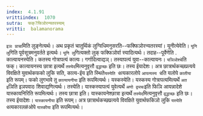 ```yaml
---
index:  4.1.91
vrittiindex:  1070
sutra:  फक्?फिञोरन्यतरस्याम्
vritti:  balamanorama 
---
```


`इञः प्राचा`मिति लुङ्नेत्यर्थः। अथ प्रकृतं चातुर्थिकं लुग्विधिमनुसरति--फक्फिञोरन्यतरस्यां। यूनीत्येवेति। `यूनि लु`गिति पूर्वसूत्रमनुवर्तते इत्यर्थः। `यूनि लु`गित्यक्तो लुक् फक्फिञोर्वा स्यादित्यर्थः। तदाह--पूर्वेणेति . कात्यायनस्येति। कतस्य गोत्रापत्यं कात्यः। गर्गादित्वाद्यञ्। तस्यापत्यं युवा--कात्यायनः। `यञिञोश्चे`ति फक्। कात्यायनस्य छात्रा इत्यर्थे `तस्येद`मित्यनुवृत्तौ `वृद्धाच्छः` इति छः। तस्य ईयादेशः। अत्र छात्रार्थकच्छप्रत्यये विवक्षिते युवार्थकफको लुकि सति, कात्य-ईय इति स्थिते`यस्येति चे`त्यकारलोपे `आपत्यस्य चे`ति यलोपे `कातीया` इति रूपम्। फको लुगभावे तु `कात्यायनीया` इति रूपमित्यर्थः। यस्कस्येति। यस्कस्य गोत्रापत्यमित्यर्थे `अत इ`ञिति इञपवादः शिवाद्यणित्यर्थः। तस्येति। यास्कस्यापत्यं युवेत्यर्थे `अणो द्व्यचः`इति फिञि आयन्नादेशे यास्कायनिरिति रूपमित्यर्थः। तस्य छात्रा इति। यास्कायनेश्छात्रा इत्यर्थे `तस्येद`मित्यनुवृत्तौ `वृद्धाच्छः` इति छः। तस्य ईयादेशः। `यास्कायनीया` इति रूपम्। अत्र छात्रार्थकच्छप्रत्यये विवक्षिते युवार्थफकिञो लुकि `यस्येति चे`त्यकारल#ओपे `यास्कीया` इति रूपमित्यर्थः। 

